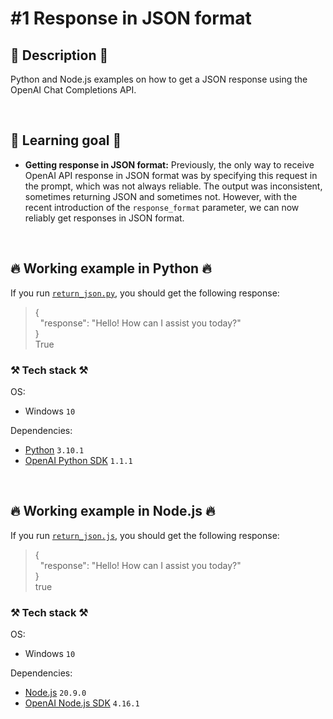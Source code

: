 # #1 Response in JSON format

## 📖 Description 📖

Python and Node.js examples on how to get a JSON response using the OpenAI Chat Completions API.

<br>

## 🧠 Learning goal 🧠

- **Getting response in JSON format:** Previously, the only way to receive OpenAI API response in JSON format was by specifying this request in the prompt, which was not always reliable. The output was inconsistent, sometimes returning JSON and sometimes not. However, with the recent introduction of the `response_format` parameter, we can now reliably get responses in JSON format.

<br>

## 🔥 Working example in Python 🔥

If you run [`return_json.py`](https://github.com/rokbenko/ai-playground/blob/main/openai-tutorials/1-Get_response_in_JSON_format/return_json.py), you should get the following response:

> {<br> &nbsp;&nbsp;"response": "Hello! How can I assist you today?"<br>
> }<br>
> True

### ⚒️ Tech stack ⚒️

OS:

- Windows `10`

Dependencies:
  
- [Python](https://www.python.org/) `3.10.1`
- [OpenAI Python SDK](https://pypi.org/project/openai/) `1.1.1`

<br>

## 🔥 Working example in Node.js 🔥

If you run [`return_json.js`](https://github.com/rokbenko/ai-playground/blob/main/openai-tutorials/1-Get_response_in_JSON_format/return_json.js), you should get the following response:

> {<br> &nbsp;&nbsp;"response": "Hello! How can I assist you today?"<br>
> }<br>
> true

### ⚒️ Tech stack ⚒️

OS:

- Windows `10`

Dependencies:

- [Node.js](https://nodejs.org/en) `20.9.0`
- [OpenAI Node.js SDK](https://www.npmjs.com/package/openai) `4.16.1`
